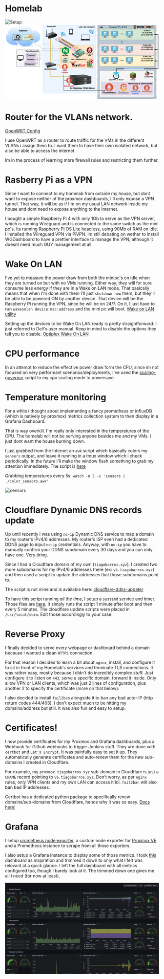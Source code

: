 # Homelab

![Setup](homelab.svg "Homelab")
![Diagram](network-topology.png "Network Diagram")

# Router for the VLANs network.
[OpenWRT Config](./openwrt_config.md)

I use OpenWRT as a router to route traffic for the VMs in the different VLANs i assign them to.
I want them to have their own isolated network, but also be able to access the internet.

Im in the process of learning more firewall rules and restricting them further.

# Rasberry Pi as a VPN

Since I want to connect to my homelab from outside my house, but dont want to expose neither of the proxmox dashboards, I'll only expose a VPN tunnel.
That way, it will be as if I'm on my usual LAN network inside my house and dont need to expose anything to the Internet.

I bought a simple Raspberry Pi 4 with only 1Gb to serve as the VPN server, which is running Wireguard and is connected to the same switch as the mini pc's.
Its running Raspberry PI OS Lite headless, using 90Mb of RAM on idle. I installed the Wireguard VPN via PiVPN. Im still debating on wether to install WGDashboard to have a prettier interface to manage the VPN, although it doesnt need much GUY management at all.

# Wake On LAN

I've yet to measure the power draw from both the minipc's on idle when they are turned on but with no VMs running. 
Either way, they will for sure consume less energy if they are in a Wake on LAN mode.
That basically means that when I'm done with them I'll just `shutdown now` them, but they'll be able to be powered ON by another device.
That device will be the Raspberry Pi running the VPN, since he will be on 24/7. On it, I just have to run `wakeonlan device:mac:address` and the mini pc will boot.
[Wake on LAN utility](https://launchpad.net/ubuntu/+source/wakeonlan)

Setting up the devices to be Wake On LAN ready is pretty straightforward. I just referred to Dell's user manual. Keep in mind to disable the options they tell you to disable.
[Optiplex Wake On LAN](https://www.dell.com/support/kbdoc/en-us/000129137/wake-on-lan-wol-troubleshooting-best-practices)

# CPU performance

In an attempt to reduce the effective power draw form the CPU, since im not focused on very performant scenarios/deployments, I've used the [scaling-governor](https://community-scripts.github.io/ProxmoxVE/scripts?id=scaling-governor) script to my cpu scaling mode to powersave.

# Temperature monitoring

For a while i thought about implementing a fancy prometheus or influxDB (which is natively by proxmox) metrics collection system to then display in a Grafana Dashboard.

That is way overkill. I'm really only interested in the temperatures of the CPU. The homelab will not be serving anyone besides me and my VMs. I just dont want the house burning down.

I just grabbed from the Internet an `awk` script which basically colors my `sensors` output, and leave it running in a tmux window which i check periodically. In the future i'll make the window flash something to grab my attention immediately.
The script is [here](./scripts/color_sensors.awk)

Grabbing temperatures every 5s: `watch -n 5 -c 'sensors | ./color_sensors.awk'`

![sensors](sensors.png "Sensors Output")

# Cloudflare Dynamic DNS records update

Up until recently I was using `no-ip` Dynamic DNS service to map a domain to my router's IPv4/6 addresses. My router's ISP even had a dedicated DDNS page to input `no-ip` credentials.
Anyway, with `no-ip` you have to manually confirm your DDNS subdomain every 30 days and you can only have one. Very tiring.

Since I had a Cloudflare domain of my own (`tiagobarros.xyz`), I created two more subdomains for my IPv4/6 addresses there (ex: `v4.tiagobarros.xyz`) and then used a script to update the addresses that those subdomains point to.

The script is not mine and is available here: [cloudflare-ddns-updater](https://github.com/K0p1-Git/cloudflare-ddns-updater.git)

To have this script running _all the time_, I setup a `systemd` service and timer. Those files are [here](./scripts/sytstemd/). It simply runs the script 1 minute after boot and then every 5 minutes.
The cloudflare update scripts were placed in `/usr/local/sbin`. Edit those accordingly to your case.

# Reverse Proxy

I finally decided to serve every webpage or dashboard behind a domain because I wanted a clean `HTTPS` connection.

For that reason I decided to learn a bit about `nginx`, install, and configure it to sit in front of my Homelab's services and terminate TLS connections.
It was rather easy, mostly because I didn't do incredibly complex stuff. Just configure it to listen on `443`, serve a specific domain, forward it inside. Only allow VPN or LAN clients, which was just 2 lines of configuration, plus another 2 to specify the certificate (more on that below).

I also decided to install `fail2ban` alongside it to ban any bad actor IP (http return codes 444/403). I don't expect much to be hitting my domains/address but still. It was also fun and easy to setup. 


# Certificates!

I now provide certificates for my Proxmox and Grafana dashboards, plus a Webhook for Github webhooks to trigger Jenkins stuff.
They are done with `certbot` and `Let's Encrypt`. It was painfully easy to set it up. They automatically generate certificates and auto-renew them for the new sub-domains I created in Cloudflare.

For example, my `proxmox.tiagobarros.xyz` sub-domain in Cloudflare is just a `CNAME` record pointing to `v6.tiagobarros.xyz`. Don't worry, as per `nginx` rules, only VPN clients and my own LAN can access it lol. `fail2ban` will also ban bad IP addresses.

Certbot has a dedicated python package to specifically renew domains/sub-domains from Cloudflare, hence why it was so easy. [Docs here!](https://certbot-dns-cloudflare.readthedocs.io/en/stable/index.html)

# Grafana 

I setup [prometheus node exporter](https://github.com/prometheus/node_exporter), a custom node exporter for [Proxmox VE](https://github.com/prometheus-pve/prometheus-pve-exporter) and a Prometheus instance to scrape from all those exporters.

I also setup a Grafana instance to display some of those metrics. I took [this](https://grafana.com/grafana/dashboards/1860-node-exporter-full/) dashboard as inspiration and trimmed it down to only what I felt was relevant at a quick glance.
I left the full dashboard with all metrics configured too, though I barely look at it. The trimmed down one gives me all I need (for now at least).

![image](grafana.png)
